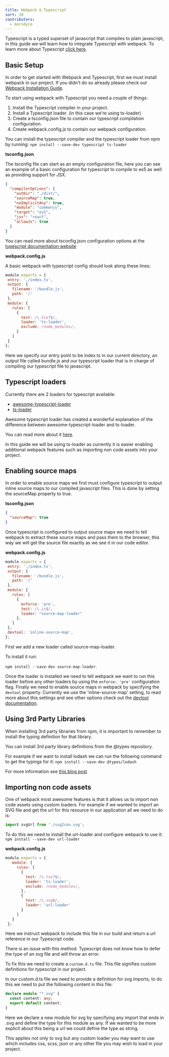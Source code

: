 ```yaml
---
title: Webpack & Typescript
sort: 20
contributors:
  - morsdyce
---
```


Typescript is a typed superset of javascript that compiles to plain javascript, in this guide we will learn how to integrate Typescript with webpack.
To learn more about Typescript [click here](https://www.typescriptlang.org).

## Basic Setup

In order to get started with Webpack and Typescript, first we must install webpack in our project.
If you didn't do so already please check out [Webpack Installation Guide](https://webpack.js.org/guides/installation/).

To start using webpack with Typescript you need a couple of things:
1. Install the Typescript compiler in your project.
2. Install a Typescript loader. (in this case we're using ts-loader)
3. Create a tsconfig.json file to contain our typescript compilation configuration.
3. Create webpack.config.js to contain our webpack configuration.

You can install the typescript compiler and the typescript loader from npm by running:
 `npm install --save-dev typescript ts-loader`
 
__tsconfig.json__ 

The tsconfig file can start as an empty configuration file, here you can see an example of a basic configuration for typescript to compile to es5 as well as providing support for JSX.

```json
{
  "compilerOptions": {
    "outDir": "./dist/",
    "sourceMap": true,
    "noImplicitAny": true,
    "module": "commonjs",
    "target": "es5",
    "jsx": "react",
    "allowJs": true
  }
}
```

You can read more about tsconfig.json configuration options at the [typescript documentation website](https://www.typescriptlang.org/docs/handbook/tsconfig-json.html)

__webpack.config.js__

A basic webpack with typescript config should look along these lines:
```js
module.exports = {
 entry: './index.ts',
 output: {
   filename: '/bundle.js',
   path: '/'
 },
 module: {
   rules: [
     {
       test: /\.tsx?$/,
       loader: 'ts-loader',
       exclude: /node_modules/,
     }
   ]
 }
};
```
 
Here we specify our entry point to be index.ts in our current directory, 
an output file called bundle.js 
and our typescript loader that is in charge of compiling our typescript file to javascript.

## Typescript loaders

Currently there are 2 loaders for typescript available:
* [awesome-typescript-loader](https://github.com/s-panferov/awesome-typescript-loader)
* [ts-loader](https://github.com/TypeStrong/ts-loader)

Awesome typescript loader has created a wonderful explanation of the 
difference between awesome-typescript-loader and ts-loader. 

You can read more about it [here](https://github.com/s-panferov/awesome-typescript-loader#differences-between-ts-loader).

In this guide we will be using ts-loader as currently it is easier enabling additional webpack features such as importing non code assets into your project.

## Enabling source maps

In order to enable source maps we first must configure typescript to output inline source maps to our compiled javascript files.
This is done by setting the sourceMap property to true.
 
__tsconfig.json__
```json
{
  "sourceMap": true
}
```

Once typescript is configured to output source maps we need to tell webpack 
to extract these source maps and pass them to the browser, this way we will get the source file
exactly as we see it in our code editor.

__webpack.config.js__
```js
module.exports = {
 entry: './index.ts',
 output: {
   filename: '/bundle.js',
   path: '/'
 },
 module: {
   rules: [
     {
       enforce: 'pre',
       test: /\.js$/,
       loader: "source-map-loader"
     },
   ]
 },
 devtool: 'inline-source-map',
};
```
 
First we add a new loader called source-map-loader. 

To install it run: 

`npm install --save-dev source-map-loader`.

Once the loader is installed we need to tell webpack we want to run this loader before any other loaders by using the `enforce: 'pre'` configuration flag.
Finally we need to enable source maps in webpack by specifying the `devtool` property.
Currently we use the 'inline-source-map' setting, to read more about this settings and see other options check out the [devtool documentation](https://webpack.js.org/configuration/devtool/).

 
 
 

## Using 3rd Party Libraries

When installing 3rd party libraries from npm, it is important to remember
to install the typing definition for that library.

You can install 3rd party library definitions from the @types repository.

For example if we want to install lodash we can run the following command to get the typings for it:
`npm install --save-dev @types/lodash`

For more information see [this blog post](https://blogs.msdn.microsoft.com/typescript/2016/06/15/the-future-of-declaration-files/)

## Importing non code assets

One of webpack most awesome features is that it allows us to import non code assets using custom loaders.
For example if we wanted to import an SVG file and get the url for this resource in our application all we need to do is:

```js
import svgUrl from './svgIcon.svg';
```

To do this we need to install the url-loader and configure webpack to use it:
`npm install --save-dev url-loader`

__webpack.config.js__
```js
module.exports = {
   module: {
     rules: [
       {
         test: /\.tsx?$/,
         loader: 'ts-loader',
         exclude: /node_modules/,
       },
       {
         test: /\.svg$/,
         loader: 'url-loader'
       }
     ]
   }
 };
```

Here we instruct webpack to include this file in our build and return a url reference in our Typescript code.

There is an issue with this method. Typescript does not know how to defer the type of an svg file and will throw an error.

To fix this we need to create a `custom.d.ts` file.
This file signifies custom definitions for typescript in our project.

In our custom.d.ts file we need to provide a definition for svg imports, to do this we need to put the following content in this file:

```typescript
declare module "*.svg" {
  const content: any;
  export default content;
}
```

Here we declare a new module for svg by specifying any import that ends in .svg and define the type for this module as any.
If we wanted to be more explicit about this being a url we could define the type as string.

This applies not only to svg but any custom loader you may want to use which includes css, scss, json or any other file you may wish to load in your project.
 